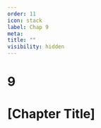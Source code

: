 ```yaml
---
order: 11
icon: stack
label: Chap 9
meta:
title: ""
visibility: hidden
---
```

# 9

# [Chapter Title]